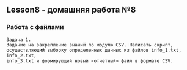 ## Lesson8 - домашняя работа №8

### Работа с файлами

```
Задача 1.
Задание на закрепление знаний по модулю CSV. Написать скрипт,
осуществляющий выборку определенных данных из файлов info_1.txt, info_2.txt,
info_3.txt и формирующий новый «отчетный» файл в формате CSV.

```
